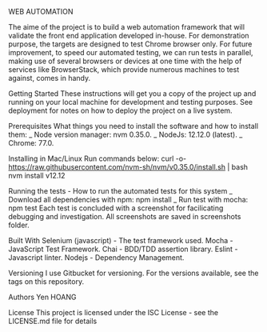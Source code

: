 WEB AUTOMATION 

The aime of the project is to build a web automation framework that will validate the front end application developed in-house. For demonstration purpose, the targets are designed to test Chrome browser only. For future improvement, to speed our automated testing, we can run tests in parallel, making use of several browsers or devices at one time with the help of services like BrowserStack, which provide numerous machines to test against, comes in handy. 

Getting Started
These instructions will get you a copy of the project up and running on your local machine for development and testing purposes. See deployment for notes on how to deploy the project on a live system.

Prerequisites
What things you need to install the software and how to install them:
_ Node version manager: nvm 0.35.0.
_ NodeJs: 12.12.0 (latest).
_ Chrome: 77.0.

Installing in Mac/Linux
Run commands below:
    curl -o- https://raw.githubusercontent.com/nvm-sh/nvm/v0.35.0/install.sh | bash
    nvm install v12.12

Running the tests - How to run the automated tests for this system
_ Download all dependencies with npm:
      npm install
_ Run test with mocha:
      npm test
Each test is concluded with a screenshot for facilicating debugging and investigation. All screenshots are saved in screenshots folder. 

Built With
Selenium (javascript) - The test framework used.
Mocha - JavaScript Test Framework. 
Chai - BDD/TDD assertion library.
Eslint - Javascript linter.
Nodejs - Dependency Management.

Versioning
I use Gitbucket for versioning. For the versions available, see the tags on this repository.

Authors
Yen HOANG

License
This project is licensed under the ISC License - see the LICENSE.md file for details

